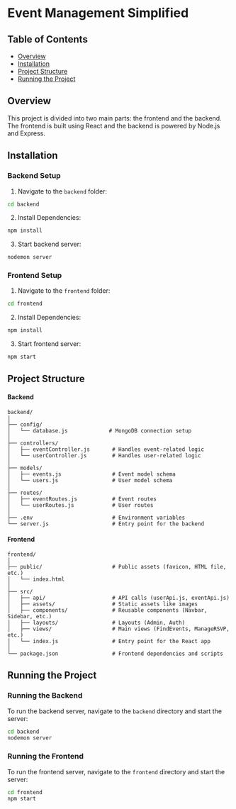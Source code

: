 # Event Management Simplified

## Table of Contents
- [Overview](#overview)
- [Installation](#installation)
- [Project Structure](#project-structure)
- [Running the Project](#running-the-project)

## Overview
This project is divided into two main parts: the frontend and the backend. The frontend is built using React and the backend is powered by Node.js and Express.

## Installation

### Backend Setup
1. Navigate to the `backend` folder:
  ```bash
  cd backend
  ```
2. Install Dependencies:
  ```bash
  npm install
  ```
3. Start backend server:
  ```bash
  nodemon server
  ```

### Frontend Setup
1. Navigate to the `frontend` folder:
  ```bash
  cd frontend
  ```
2. Install Dependencies:
  ```bash
  npm install
  ```
3. Start frontend server:
  ```bash
  npm start
  ```

## Project Structure
#### Backend
```
backend/
│
├── config/
│   └── database.js             # MongoDB connection setup
│
├── controllers/
│   ├── eventController.js       # Handles event-related logic
│   └── userController.js        # Handles user-related logic
│
├── models/
│   ├── events.js                # Event model schema
│   └── users.js                 # User model schema
│
├── routes/
│   ├── eventRoutes.js           # Event routes
│   └── userRoutes.js            # User routes
│
├── .env                         # Environment variables
└── server.js                    # Entry point for the backend
```

#### Frontend
```
frontend/
│
├── public/                      # Public assets (favicon, HTML file, etc.)
│   └── index.html
│
├── src/
│   ├── api/                     # API calls (userApi.js, eventApi.js)
│   ├── assets/                  # Static assets like images
│   ├── components/              # Reusable components (Navbar, Sidebar, etc.)
│   ├── layouts/                 # Layouts (Admin, Auth)
│   ├── views/                   # Main views (FindEvents, ManageRSVP, etc.)
│   └── index.js                 # Entry point for the React app
│
└── package.json                 # Frontend dependencies and scripts
```

## Running the Project

### Running the Backend
To run the backend server, navigate to the `backend` directory and start the server:
```bash
cd backend
nodemon server
```

### Running the Frontend
To run the frontend server, navigate to the `frontend` directory and start the server:
```bash
cd frontend
npm start
```
